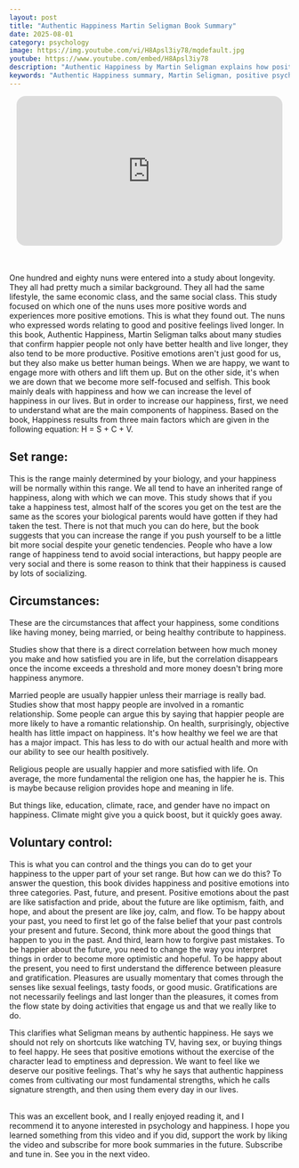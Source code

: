 ```yaml
---
layout: post
title: "Authentic Happiness Martin Seligman Book Summary"
date: 2025-08-01
category: psychology
image: https://img.youtube.com/vi/H8Apsl3iy78/mqdefault.jpg
youtube: https://www.youtube.com/embed/H8Apsl3iy78
description: "Authentic Happiness by Martin Seligman explains how positive psychology, signature strengths, and intentional actions can boost happiness and well-being for a more fulfilling life."
keywords: "Authentic Happiness summary, Martin Seligman, positive psychology, happiness equation, signature strengths, psychology of well-being, increase happiness, book summary"
---
```


<div style="display: flex; justify-content: center; margin-bottom: 20px;">
  <div style="aspect-ratio: 16 / 9; width: 95%; max-width: 700px; position: relative;">
    <iframe 
      src="https://www.youtube.com/embed/H8Apsl3iy78"
      title="YouTube video player"
      allowfullscreen
      frameborder="0"
      style="position: absolute; inset: 0; width: 100%; height: 100%; border-radius: 16px;">
    </iframe>
  </div>
</div>

<div style="height: 15px;"></div>
<!-- ..................................................................... -->

One hundred and eighty nuns were entered into a study about longevity. They all had pretty much a similar background. They all had the same lifestyle, the same economic class, and the same social class. This study focused on which one of the nuns uses more positive words and experiences more positive emotions. This is what they found out. The nuns who expressed words relating to good and positive feelings lived longer. In this book, Authentic Happiness, Martin Seligman talks about many studies that confirm happier people not only have better health and live longer, they also tend to be more productive. Positive emotions aren't just good for us, but they also make us better human beings. When we are happy, we want to engage more with others and lift them up. But on the other side, it's when we are down that we become more self-focused and selfish. This book mainly deals with happiness and how we can increase the level of happiness in our lives. But in order to increase our happiness, first, we need to understand what are the main components of happiness. Based on the book, Happiness results from three main factors which are given in the following equation:   H = S + C + V.



## Set range:
This is the range mainly determined by your biology, and your happiness will be normally within this range. We all tend to have an inherited range of happiness, along with which we can move. This study shows that if you take a happiness test, almost half of the scores you get on the test are the same as the scores your biological parents would have gotten if they had taken the test. There is not that much you can do here, but the book suggests that you can increase the range if you push yourself to be a little bit more social despite your genetic tendencies. People who have a low range of happiness tend to avoid social interactions, but happy people are very social and there is some reason to think that their happiness is caused by lots of socializing.



## Circumstances:
These are the circumstances that affect your happiness, some conditions like having money, being married, or being healthy contribute to happiness.

Studies show that there is a direct correlation between how much money you make and how satisfied you are in life, but the correlation disappears once the income exceeds a threshold and more money doesn't bring more happiness anymore.

Married people are usually happier unless their marriage is really bad. Studies show that most happy people are involved in a romantic relationship. Some people can argue this by saying that happier people are more likely to have a romantic relationship. On health, surprisingly, objective health has little impact on happiness. It's how healthy we feel we are that has a major impact. This has less to do with our actual health and more with our ability to see our health positively.

Religious people are usually happier and more satisfied with life. On average, the more fundamental the religion one has, the happier he is. This is maybe because religion provides hope and meaning in life.

But things like, education, climate, race, and gender have no impact on happiness. Climate might give you a quick boost, but it quickly goes away.



## Voluntary control:
This is what you can control and the things you can do to get your happiness to the upper part of your set range. But how can we do this? To answer the question, this book divides happiness and positive emotions into three categories. Past, future, and present. Positive emotions about the past are like satisfaction and pride, about the future are like optimism, faith, and hope, and about the present are like joy, calm, and flow. To be happy about your past, you need to first let go of the false belief that your past controls your present and future. Second, think more about the good things that happen to you in the past. And third, learn how to forgive past mistakes. To be happier about the future, you need to change the way you interpret things in order to become more optimistic and hopeful. To be happy about the present, you need to first understand the difference between pleasure and gratification. Pleasures are usually momentary that comes through the senses like sexual feelings, tasty foods, or good music. Gratifications are not necessarily feelings and last longer than the pleasures, it comes from the flow state by doing activities that engage us and that we really like to do.



This clarifies what Seligman means by authentic happiness. He says we should not rely on shortcuts like watching TV, having sex, or buying things to feel happy. He sees that positive emotions without the exercise of the character lead to emptiness and depression. We want to feel like we deserve our positive feelings. That's why he says that authentic happiness comes from cultivating our most fundamental strengths, which he calls signature strength, and then using them every day in our lives.

<br>
This was an excellent book, and I really enjoyed reading it, and I recommend it to anyone interested in psychology and happiness. I hope you learned something from this video and if you did, support the work by liking the video and subscribe for more book summaries in the future. Subscribe and tune in. See you in the next video.
